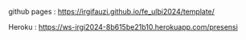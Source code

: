 github pages : https://irgifauzi.github.io/fe_ulbi2024/template/

Heroku : https://ws-irgi2024-8b615be21b10.herokuapp.com/presensi